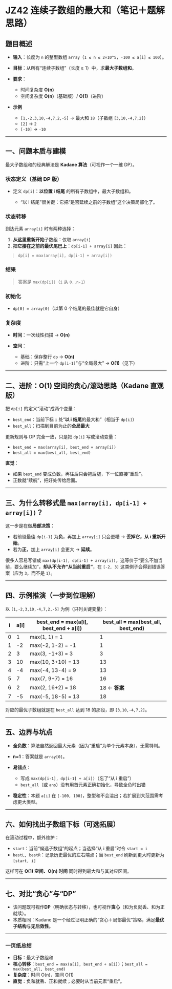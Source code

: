 # JZ42 连续子数组的最大和（笔记＋题解思路）

## 题目概述

* **输入**：长度为 `n` 的整型数组 `array`（`1 ≤ n ≤ 2×10^5`，`-100 ≤ a[i] ≤ 100`）。
* **目标**：从所有“连续子数组”（长度 ≥ 1）中，求**最大子数组和**。
* **要求**：

  * 时间复杂度 **O(n)**
  * 空间复杂度 **O(n)**（基础版）/ **O(1)**（进阶）
* **示例**

  * `[1,-2,3,10,-4,7,2,-5]` → 最大和 `18`（子数组 `[3,10,-4,7,2]`）
  * `[2]` → `2`
  * `[-10]` → `-10`

---

## 一、问题本质与建模

最大子数组和的经典解法是 **Kadane 算法**（可视作一个一维 DP）。

### 状态定义（基础 DP 版）

* 定义 `dp[i]`：**以位置 i 结尾** 的所有子数组中，最大子数组和。

  * “以 i 结尾”很关键：它把“是否延续之前的子数组”这个决策局部化了。

### 状态转移

到达元素 `array[i]` 时有两种选择：

1. **从这里重新开始**子数组：仅取 `array[i]`
2. **把它接在之前的最优尾巴上**：`dp[i-1] + array[i]`
   因此：

> `dp[i] = max(array[i], dp[i-1] + array[i])`

### 结果

> 答案是 `max(dp[i])`（`i` 从 `0..n-1`）

### 初始化

* `dp[0] = array[0]`（以第 0 个结尾的最佳就是它自身）

### 复杂度

* **时间**：一次线性扫描 → **O(n)**
* **空间**：

  * 基础：保存整行 `dp` → **O(n)**
  * 进阶：只需“上一个 `dp[i-1]`”与“全局最大” → **O(1)**（见下）

---

## 二、进阶：O(1) 空间的贪心/滚动思路（Kadane 直观版）

把 `dp[i]` 的定义“滚动”成两个变量：

* `best_end`：当前下标 `i` 处“**以 i 结尾**的最大和”（相当于 `dp[i]`）
* `best_all`：扫描到目前为止的**全局最大**

更新规则与 DP 完全一致，只是把 `dp[i]` 写成滚动变量：

* `best_end = max(array[i], best_end + array[i])`
* `best_all = max(best_all, best_end)`

**直觉**：

* 如果 `best_end` 变成负数，再往后只会拖后腿，下一位直接“重启”。
* 正数就“续航”，把好处传给后面。

---

## 三、为什么转移式是 `max(array[i], dp[i-1] + array[i])`？

这一步是在做**局部决策**：

* 若前缀最佳 `dp[i-1]` 为**负**，再加上 `array[i]` 只会更糟 → **丢掉它，从 i 重新开始**。
* 若为**正**，加上 `array[i]` 会更大 → **延续**。

很多人容易写错成 `max(dp[i-1], dp[i-1] + array[i])`，这等价于“要么不加当前，要么继续加”，**却从不允许“从当前重启”**，在 `[-2, 3]` 这类例子会得到错误答案（应为 `3`，而不是 `1`）。

---

## 四、示例推演（一步到位理解）

以 `[1,-2,3,10,-4,7,2,-5]` 为例（只列关键变量）：

| i | a\[i] | best\_end = max(a\[i], best\_end + a\[i]) | best\_all = max(best\_all, best\_end) |
| - | ----- | ----------------------------------------- | ------------------------------------- |
| 0 | 1     | max(1, 1) = 1                             | 1                                     |
| 1 | -2    | max(-2, 1-2) = -1                         | 1                                     |
| 2 | 3     | max(3, -1+3) = 3                          | 3                                     |
| 3 | 10    | max(10, 3+10) = 13                        | 13                                    |
| 4 | -4    | max(-4, 13-4) = 9                         | 13                                    |
| 5 | 7     | max(7, 9+7) = 16                          | 16                                    |
| 6 | 2     | max(2, 16+2) = 18                         | 18 ← **答案**                           |
| 7 | -5    | max(-5, 18-5) = 13                        | 18                                    |

对应的最优子数组就是在 `best_all` 达到 18 的那段，即 `[3,10,-4,7,2]`。

---

## 五、边界与坑点

* **全负数**：算法自然返回最大元素（因为“重启”为单个元素本身），无需特判。
* **n=1**：答案就是 `array[0]`。
* **易错点**：

  * 写成 `max(dp[i-1], dp[i-1] + a[i])`（忘了“从 i 重启”）
  * `best_all`（或 `ans`）没有用首元素正确初始化，导致全负时出错
* **稳定性**：本题 `a[i]` 在 `[-100, 100]`，整型和不会溢出；若扩展到大范围需考虑更大类型。

---

## 六、如何找出子数组下标（可选拓展）

在滚动过程中，额外维护：

* `start`：当前“候选子数组”的起点；当选择“从 i 重启”时令 `start = i`
* `bestL, bestR`：记录历史最优的左右端点；当 `best_end` 刷新到更大时更新为 `[start, i]`

这样可在 **O(1) 空间、O(n) 时间** 同时得到最大和与其对应区间。

---

## 七、对比“贪心”与“DP”

* 该问题既可视作**DP**（明确状态与转移），也可视作**贪心**（和为负就丢、和为正就续）。
* 本质相同：Kadane 是一个经过证明正确的“贪心＋局部最优”策略，满足**最优子结构**与**无后效性**。

---

### 一页纸总结

* **目标**：最大子数组和
* **核心转移**：`best_end = max(a[i], best_end + a[i])`；`best_all = max(best_all, best_end)`
* **复杂度**：时间 O(n)，空间 O(1)
* **直觉**：负和就丢、正和就续；必要时从当前元素“重启”。
